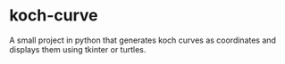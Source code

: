 # koch-curve
A small project in python that generates koch curves as coordinates and displays them using tkinter or turtles.
